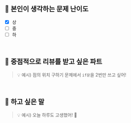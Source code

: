 ## 📌 본인이 생각하는 문제 난이도 
- [x] 상
- [ ] 중
- [ ] 하

<br>

## 📌 중점적으로 리뷰를 받고 싶은 파트
> 💡 예시) 점의 위치 구하기 문제에서 `if문`을 2번만 쓰고 싶어!

<br>

## 📌 하고 싶은 말
> 💡 예시) 오늘 하루도 고생했어! 🙇
